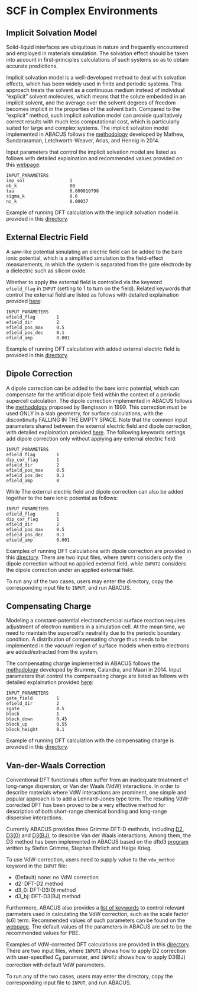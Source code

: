 # SCF in Complex Environments

## Implicit Solvation Model

Solid-liquid interfaces are ubiquitous in nature and frequently encountered and employed in materials simulation. The solvation effect should be taken into account in first-principles calculations of such systems so as to obtain accurate predictions.  

Implicit solvation model is a well-developed method to deal with solvation effects, which has been widely used in finite and periodic systems. This approach treats the solvent as a continuous medium instead of individual “explicit” solvent molecules, which means that the solute embedded in an implicit solvent, and the average over the solvent degrees of freedom becomes implicit in the properties of the solvent bath. Compared to the “explicit” method, such implicit solvation model can provide qualitatively correct results with much less computational cost, which is particularly suited for large and complex systems. The implicit solvation model implemented in ABACUS follows the [methodology](https://aip.scitation.org/doi/10.1063/1.4865107) developed by Mathew, Sundararaman, Letchworth-Weaver, Arias, and Hennig in 2014. 

Input parameters that control the implicit solvation model are listed as follows with detailed explaination and recommended values provided on this [webpage](https://abacus.deepmodeling.com/en/latest/advanced/input_files/input-main.html#implicit-solvation-model):

```
INPUT_PARAMETERS
imp_sol                 1
eb_k                    80
tau                     0.000010798
sigma_k                 0.6
nc_k                    0.00037
```

Example of running DFT calculation with the implicit solvation model is provided in this [directory](https://github.com/deepmodeling/abacus-develop/tree/develop/examples/implicit_solvation_model/Pt-slab).

## External Electric Field 

A saw-like potential simulating an electric field
can be added to the bare ionic potential, which is a simplified simulation to the field-effect measurements, in which the system is separated from the gate electrode by a dielectric such as silicon oxide.

Whether to apply the external field is controlled via the keyword `efield_flag` in `INPUT` (setting to 1 to turn on the field). Related keywords that control the external field are listed as follows with detailed explaination provided [here](https://abacus.deepmodeling.com/en/latest/advanced/input_files/input-main.html#electric-field-and-dipole-correction):
```
INPUT_PARAMETERS
efield_flag        1
efield_dir         2
efield_pos_max     0.5
efield_pos_dec     0.1
efield_amp         0.001
```

Example of running DFT calculation with added external electric field is provided in this [directory](https://github.com/deepmodeling/abacus-develop/tree/develop/examples/electric_field/Pt-slab). 


## Dipole Correction
A dipole correction can be added to the bare ionic potential, which can compensate for the artificial dipole field within the context of a periodic supercell calculation. The dipole correction implemented in ABACUS follows the [methodology](https://journals.aps.org/prb/abstract/10.1103/PhysRevB.59.12301) proposed by Bengtsson in 1999. This correction must be used ONLY in a slab geometry, for surface calculations, with the discontinuity FALLING IN THE EMPTY SPACE. Note that the common input parameters shared between the external electric field and dipole correction, with detailed explaination provided [here](https://abacus.deepmodeling.com/en/latest/advanced/input_files/input-main.html#electric-field-and-dipole-correction). The following keywords settings add dipole correction only without applying any external electric field:
```
INPUT_PARAMETERS
efield_flag        1
dip_cor_flag       1
efield_dir         2
efield_pos_max     0.5
efield_pos_dec     0.1
efield_amp         0
```

While The external electric field and dipole correction can also be added together to the bare ionic potential as follows: 
```
INPUT_PARAMETERS
efield_flag        1
dip_cor_flag       1
efield_dir         2
efield_pos_max     0.5
efield_pos_dec     0.1
efield_amp         0.001
```

Examples of running DFT calculations with dipole correction are provided in this [directory](https://github.com/deepmodeling/abacus-develop/tree/develop/examples/dipole_correction/Pt-slab). There are two input files, where `INPUT1` considers only the dipole correction without no applied external field, while `INPUT2` considers the dipole correction under an applied external field.

To run any of the two cases, users may enter the directory, copy the corresponding input file to `INPUT`, and run ABACUS.


## Compensating Charge

Modeling a constant-potential electronchemcial surface reaction requires adjustment of electron numbers in a simulation cell. At the mean time, we need to maintain the supercell's neutrality due to the periodic boundary condition. A distribution of compensating charge thus needs to be implemented in the vacuum region of surface models when extra electrons are added/extracted from the system.

The compensating charge implemented in ABACUS follows the [methodology](http://dx.doi.org/10.1103/PhysRevB.89.245406) developed by Brumme, Calandra, and Mauri in 2014. Input parameters that control the compensating charge are listed as follows with detailed explaination provided [here](https://abacus.deepmodeling.com/en/latest/advanced/input_files/input-main.html#gate-field-compensating-charge): 

```
INPUT_PARAMETERS
gate_field         1
efield_dir         2
zgate              0.5
block              1
block_down         0.45
block_up           0.55
block_height       0.1
```

Example of running DFT calculation with the compensating charge is provided in this [directory](https://github.com/deepmodeling/abacus-develop/tree/develop/examples/compensating_charge/Pt-slab). 

## Van-der-Waals Correction
Conventional DFT functionals often suffer from an inadequate treatment of long-range dispersion, or Van der Waals (VdW) interactions. In order to describe materials where VdW interactions are prominent, one simple and popular approach is to add a Lennard-Jones type term. The resulting VdW-corrected DFT has been proved to be a very effective method for description of both short-range chemical bonding and long-range dispersive interactions.

Currently ABACUS provides three Grimme DFT-D methods, including [D2](https://onlinelibrary.wiley.com/doi/abs/10.1002/jcc.20495), [D3(0)](https://aip.scitation.org/doi/10.1063/1.3382344) and [D3(BJ)](https://onlinelibrary.wiley.com/doi/abs/10.1002/jcc.21759), to describe Van der Waals interactions. Among them, the D3 method has been implemented in ABACUS based on the
dftd3 [program](https://www.chemie.uni-bonn.de/pctc/mulliken-center/software/dft-d3) written by Stefan Grimme, Stephan Ehrlich and Helge Krieg.

To use VdW-correction, users need to supply value to the `vdw_method` keyword in the `INPUT` file:

   - (Default) none: no VdW correction
   - d2: DFT-D2 method
   - d3_0: DFT-D3(0) method
   - d3_bj: DFT-D3(BJ) method

Furthermore, ABACUS also provides a [list of keywords](../input_files/input-main.md#vdw-correction) to control relevant parmeters used in calculating the VdW correction, such as the scale factor (s6) term. Recommended values of such parameters can be found on the [webpage](https://www.chemie.uni-bonn.de/pctc/mulliken-center/software/dft-d3). The default values of the parameters in ABACUS are set to be the recommended values for PBE.

Examples of VdW-corrected DFT calculations are provided in this [directory](https://github.com/deepmodeling/abacus-develop/tree/develop/examples/vdw/si2). There are two input files, where `INPUT1` shows how to apply D2 correction with user-specified $C_6$ parameter, and `INPUT2` shows how to apply D3(BJ) correction with default VdW parameters.

To run any of the two cases, users may enter the directory, copy the corresponding input file to `INPUT`, and run ABACUS.

